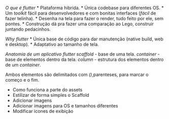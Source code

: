 *O que é flutter*
    * Plataforma hibrida.
    * Única codebase para diferentes OS.
    * Um _toolkit_ fácil para desenvolvedores e com bonitas interfaces (_fácil_ de fazer telinha).
    * Desenha na tela para fazer o render, tudo feito por ele, sem pontes.
    * Construção dá pra fazer uma comparação ao Lego, construir juntando pedacinhos.

*Why flutter*
    * Única base de código para dar manutenção (native build, web e desktop).
    * Adaptativo ao tamanho de tela.

*Anatomia de um aplicativo flutter*
_scaffold_ - base de uma tela.
_container_ - base de elementos dentro da tela.
_column_ - estrutura dos elementos dentro de um _container_.

Ambos elementos são delimitados com *()*,parenteses, para marcar o começo e o fim.


* Como funciona a parte do assets
* Estilizar de forma simples o Scaffold
* Adicionar imagens
* Adicionar imagens para OS e tamanhos diferentes
* Modificar icones de exibição